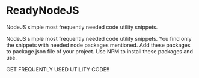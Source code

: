 ReadyNodeJS
===========

NodeJS simple most frequently needed code utility snippets.

NodeJS simple most frequently needed code utility snippets. 
You find only the snippets with needed node packages mentioned. Add these packages to package.json file of your project.
Use NPM to install these packages and use.

GET FREQUENTLY USED UTILITY CODE!!
